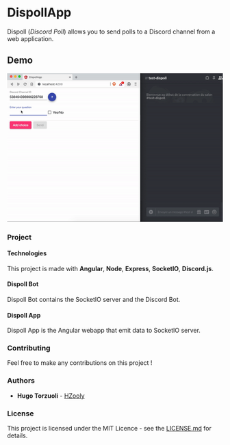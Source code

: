 # DispollApp

Dispoll (_Discord Poll_) allows you to send polls to a Discord channel from a web application.

## Demo

![demo](https://raw.githubusercontent.com/HZooly/Dispoll/master/.github/demo.gif)

### Project

#### Technologies

This project is made with **Angular**, **Node**, **Express**, **SocketIO**, **Discord.js**.

#### Dispoll Bot

Dispoll Bot contains the SocketIO server and the Discord Bot.

#### Dispoll App

Dispoll App is the Angular webapp that emit data to SocketIO server.

### Contributing

Feel free to make any contributions on this project !

### Authors

* **Hugo Torzuoli** - [HZooly](https://github.com/HZooly)

### License

This project is licensed under the MIT Licence - see the [LICENSE.md](https://github.com/HZooly/Dispoll/blob/master/LICENSE.md) for details.
